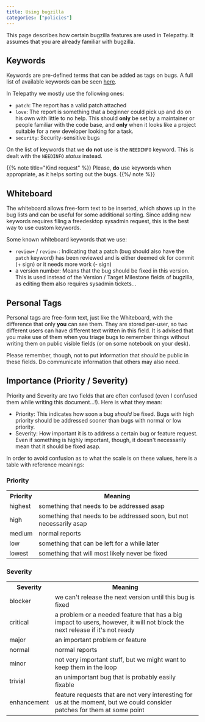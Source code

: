 ```yaml
---
title: Using bugzilla
categories: ["policies"]
---
```


This page describes how certain bugzilla features are used in Telepathy. It assumes that you are already familiar with bugzilla.

## Keywords

Keywords are pre-defined terms that can be added as tags on bugs. A full list of available keywords can be seen [here](https://bugs.freedesktop.org/describekeywords.cgi).

In Telepathy we mostly use the following ones:

* `patch`: The report has a valid patch attached
* `love`: The report is something that a beginner could pick up and do on his own with little to no help. This should **only** be set by a maintainer or people familiar with the code base, and **only** when it looks like a project suitable for a new developer looking for a task.
* `security`: Security-sensitive bugs

On the list of keywords that we **do not** use is the `NEEDINFO` keyword. This is dealt with the `NEEDINFO` *status* instead.

{{% note title="Kind request" %}}
Please, **do** use keywords when appropriate, as it helps sorting out the bugs.
{{%/ note %}}

## Whiteboard

The whiteboard allows free-form text to be inserted, which shows up in the bug lists and can be useful for some additional sorting. Since adding new keywords requires filing a freedesktop sysadmin request, this is the best way to use custom keywords.

Some known whiteboard keywords that we use:

* `review+` / `review-`: Indicating that a patch (bug should also have the `patch` keyword) has been reviewed and is either deemed ok for commit (+ sign) or it needs more work (- sign)
* a version number: Means that the bug should be fixed in this version. This is used instead of the Version / Target Milestone fields of bugzilla, as editing them also requires sysadmin tickets...

## Personal Tags

Personal tags are free-form text, just like the Whiteboard, with the difference that only **you** can see them. They are stored per-user, so two different users can have different text written in this field. It is advised that you make use of them when you triage bugs to remember things without writing them on public visible fields (or on some notebook on your desk).

Please remember, though, not to put information that *should* be public in these fields. Do communicate information that others may also need.

## Importance (Priority / Severity)

Priority and Severity are two fields that are often confused (even I confused them while writing this document...!). Here is what they mean:

* Priority: This indicates how soon a bug *should* be fixed. Bugs with high priority should be addressed sooner than bugs with normal or low priority.
* Severity: How important it is to address a certain bug or feature request. Even if something is highly important, though, it doesn't necessarily mean that it should be fixed asap.

In order to avoid confusion as to what the scale is on these values, here is a table with reference meanings:

### Priority

<table>
    <tr>
        <th>Priority</th>
        <th>Meaning</th>
    </tr>
    <tr>
        <td>highest</td>
        <td>something that needs to be addressed asap</td>
    </tr>
    <tr>
        <td>high</td>
        <td>something that needs to be addressed soon, but not necessarily asap</td>
    </tr>
    <tr>
        <td>medium</td>
        <td>normal reports</td>
    </tr>
    <tr>
        <td>low</td>
        <td>something that can be left for a while later</td>
    </tr>
    <tr>
        <td>lowest</td>
        <td>something that will most likely never be fixed</td>
    </tr>
</table>

### Severity

<table>
    <tr>
        <th>Severity</th>
        <th>Meaning</th>
    </tr>
    <tr>
        <td>blocker</td>
        <td>we can't release the next version until this bug is fixed</td>
    </tr>
    <tr>
        <td>critical</td>
        <td>a problem or a needed feature that has a big impact to users, however, it will not block the next release if it's not ready</td>
    </tr>
    <tr>
        <td>major</td>
        <td>an important problem or feature</td>
    </tr>
    <tr>
        <td>normal</td>
        <td>normal reports</td>
    </tr>
    <tr>
        <td>minor</td>
        <td>not very important stuff, but we might want to keep them in the loop</td>
    </tr>
    <tr>
        <td>trivial</td>
        <td>an unimportant bug that is probably easily fixable</td>
    </tr>
    <tr>
        <td>enhancement</td>
        <td>feature requests that are not very interesting for us at the moment, but we could consider patches for them at some point</td>
    </tr>
</table>
